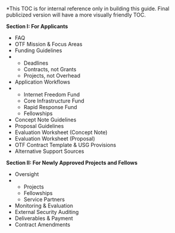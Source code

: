 \*This TOC is for internal reference only in building this guide. Final publicized version will have a more visually friendly TOC. 

**Section I: For Applicants**

* FAQ
* OTF Mission & Focus Areas
* Funding Guidelines
* * Deadlines
  * Contracts, not Grants
  * Projects, not Overhead
* Application Workflows
* * Internet Freedom Fund
  * Core Infrastructure Fund
  * Rapid Response Fund
  * Fellowships
* Concept Note Guidelines
* Proposal Guidelines
* Evaluation Worksheet \(Concept Note\)
* Evaluation Worksheet \(Proposal\)
* OTF Contract Template & USG Provisions
* Alternative Support Sources

**Section II: For Newly Approved Projects and Fellows**

* Oversight
* * Projects
  * Fellowships
  * Service Partners
* Monitoring & Evaluation
* External Security Auditing
* Deliverables & Payment
* Contract Amendments



